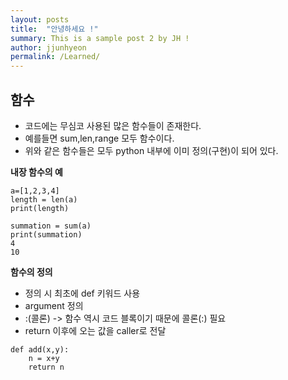 ```yaml
---
layout: posts
title:  "안녕하세요 !"
summary: This is a sample post 2 by JH !
author: jjunhyeon
permalink: /Learned/
---
```


## 함수

* 코드에는 무심코 사용된 많은 함수들이 존재한다.
* 예를들면 sum,len,range 모두 함수이다.
* 위와 같은 함수들은 모두 python 내부에 이미 정의(구현)이 되어 있다.

__**내장 함수의 예**__
```
a=[1,2,3,4]
length = len(a)
print(length)

summation = sum(a)
print(summation)
4
10
```

__**함수의 정의**__ 

* 정의 시 최초에 def 키워드 사용
* argument 정의
* :(콜론) -> 함수 역시 코드 블록이기 때문에 콜론(:) 필요
* return 이후에 오는 값을 caller로 전달
```
def add(x,y):
    n = x+y
    return n
```
